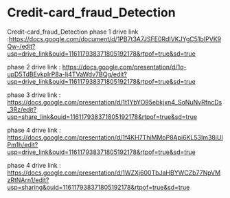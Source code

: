 # Credit-card_fraud_Detection
Credit-card_fraud_Detection
phase 1 drive link :https://docs.google.com/document/d/1PB7t3A7JSFE0RdIVKJYgC51bIPVK9Qw-/edit?usp=drive_link&ouid=116117938371805192178&rtpof=true&sd=true

phase 2 drive link : https://docs.google.com/presentation/d/1q-upD5TdBEvkpIrP8a-Ij4TVaWdv7BQg/edit?usp=drive_link&ouid=116117938371805192178&rtpof=true&sd=true

phase 3 drive link : https://docs.google.com/presentation/d/1t1YbYO95ebkjxn4_SoNuNvRfncDs_3Rz/edit?usp=share_link&ouid=116117938371805192178&rtpof=true&sd=true

phase 4 drive link  : https://docs.google.com/presentation/d/1f4KH7ThiMMoP8Api6KL53Im38iUIPm1h/edit?usp=drive_link&ouid=116117938371805192178&rtpof=true&sd=true

phase 4 drive link  : https://docs.google.com/presentation/d/1WZXj600TbJaHBYWCZb77NpVMzRtNArn1/edit?usp=sharing&ouid=116117938371805192178&rtpof=true&sd=true
